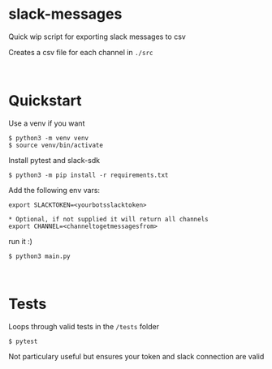 # slack-messages

Quick wip script for exporting slack messages to csv

Creates a csv file for each channel in `./src`  

<br>

# Quickstart

Use a venv if you want

    $ python3 -m venv venv
    $ source venv/bin/activate

Install pytest and slack-sdk

    $ python3 -m pip install -r requirements.txt

Add the following env vars:
    
    export SLACKTOKEN=<yourbotsslacktoken>  

    * Optional, if not supplied it will return all channels
    export CHANNEL=<channeltogetmessagesfrom>  

run it :)

    $ python3 main.py

<br>

# Tests

Loops through valid tests in the `/tests` folder

    $ pytest

Not particulary useful but ensures your token and slack connection are valid

